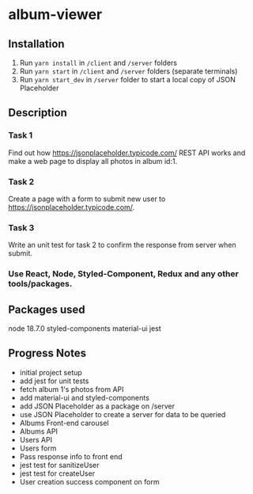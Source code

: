 # album-viewer

## Installation
1. Run `yarn install` in `/client` and `/server` folders
2. Run `yarn start` in `/client` and `/server` folders (separate terminals)
3. Run `yarn start_dev` in `/server` folder to start a local copy of JSON Placeholder

## Description

### Task 1
Find out how https://jsonplaceholder.typicode.com/ REST API works and make a web page to display all photos in album id:1.

### Task 2
Create a page with a form to submit new user to https://jsonplaceholder.typicode.com/.

### Task 3
Write an unit test for task 2 to confirm the response from server when submit.

### Use React, Node, Styled-Component, Redux and any other tools/packages.

## Packages used
node 18.7.0
styled-components
material-ui
jest

## Progress Notes

- initial project setup
- add jest for unit tests
- fetch album 1's photos from API
- add material-ui and styled-components
- add JSON Placeholder as a package on /server
- use JSON Placeholder to create a server for data to be queried
- Albums Front-end carousel
- Albums API
- Users API
- Users form
- Pass response info to front end
- jest test for sanitizeUser
- jest test for createUser
- User creation success component on form
